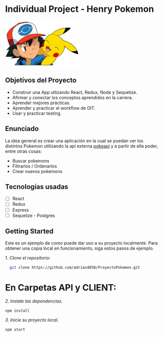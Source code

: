 # Individual Project - Henry Pokemon

<img height="150" src="./pokemon.png" />

## Objetivos del Proyecto

- Construir una App utlizando React, Redux, Node y Sequelize.
- Afirmar y conectar los conceptos aprendidos en la carrera.
- Aprender mejores prácticas.
- Aprender y practicar el workflow de GIT.
- Usar y practicar testing.

## Enunciado

La idea general es crear una aplicación en la cual se puedan ver los distintos Pokemon utilizando la api externa [pokeapi](https://pokeapi.co/) y a partir de ella poder, entre otras cosas:

- Buscar pokemons
- Filtrarlos / Ordenarlos
- Crear nuevos pokemons

## Tecnologías usadas 

- [ ] React
- [ ] Redux
- [ ] Express
- [ ] Sequelize - Postgres

## Getting Started
Este es un ejemplo de como puede dar uso a su proyecto localmente. Para obtener una copia local en funcionamiento, siga estos pasos de ejemplo.

_1. Clone el repositorio:_
```bash
  git clone https://github.com/adrian4058/ProyectoPokemon.git
```

# En Carpetas API y CLIENT:
_2. Instale las dependencias._
```
npm install
```

_3. Inicie su proyecto local._
```
npm start
```

